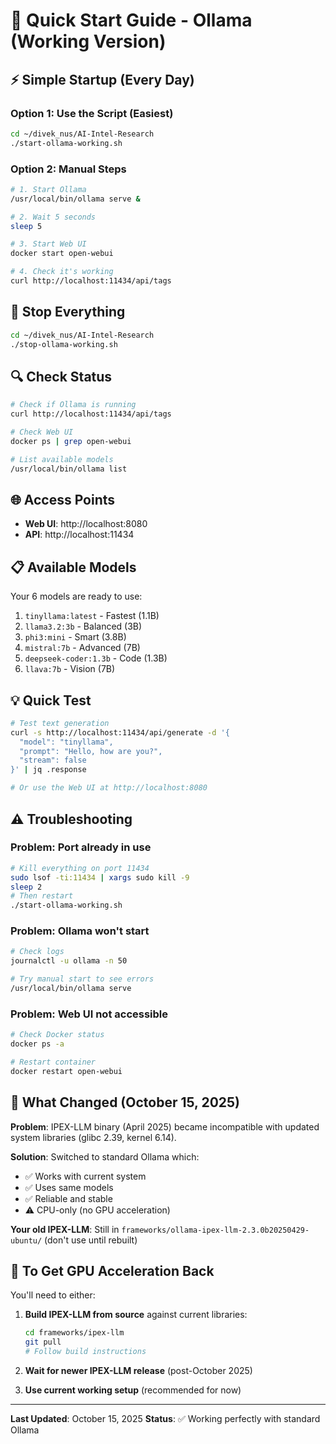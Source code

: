 # 🚀 Quick Start Guide - Ollama (Working Version)

## ⚡ Simple Startup (Every Day)

### Option 1: Use the Script (Easiest)
```bash
cd ~/divek_nus/AI-Intel-Research
./start-ollama-working.sh
```

### Option 2: Manual Steps
```bash
# 1. Start Ollama
/usr/local/bin/ollama serve &

# 2. Wait 5 seconds
sleep 5

# 3. Start Web UI
docker start open-webui

# 4. Check it's working
curl http://localhost:11434/api/tags
```

## 🛑 Stop Everything
```bash
cd ~/divek_nus/AI-Intel-Research
./stop-ollama-working.sh
```

## 🔍 Check Status
```bash
# Check if Ollama is running
curl http://localhost:11434/api/tags

# Check Web UI
docker ps | grep open-webui

# List available models
/usr/local/bin/ollama list
```

## 🌐 Access Points
- **Web UI**: http://localhost:8080
- **API**: http://localhost:11434

## 📋 Available Models
Your 6 models are ready to use:
1. `tinyllama:latest` - Fastest (1.1B)
2. `llama3.2:3b` - Balanced (3B)
3. `phi3:mini` - Smart (3.8B)
4. `mistral:7b` - Advanced (7B)
5. `deepseek-coder:1.3b` - Code (1.3B)
6. `llava:7b` - Vision (7B)

## 💡 Quick Test
```bash
# Test text generation
curl -s http://localhost:11434/api/generate -d '{
  "model": "tinyllama",
  "prompt": "Hello, how are you?",
  "stream": false
}' | jq .response

# Or use the Web UI at http://localhost:8080
```

## ⚠️ Troubleshooting

### Problem: Port already in use
```bash
# Kill everything on port 11434
sudo lsof -ti:11434 | xargs sudo kill -9
sleep 2
# Then restart
./start-ollama-working.sh
```

### Problem: Ollama won't start
```bash
# Check logs
journalctl -u ollama -n 50

# Try manual start to see errors
/usr/local/bin/ollama serve
```

### Problem: Web UI not accessible
```bash
# Check Docker status
docker ps -a

# Restart container
docker restart open-webui
```

## 📝 What Changed (October 15, 2025)

**Problem**: IPEX-LLM binary (April 2025) became incompatible with updated system libraries (glibc 2.39, kernel 6.14).

**Solution**: Switched to standard Ollama which:
- ✅ Works with current system
- ✅ Uses same models
- ✅ Reliable and stable
- ⚠️ CPU-only (no GPU acceleration)

**Your old IPEX-LLM**: Still in `frameworks/ollama-ipex-llm-2.3.0b20250429-ubuntu/` (don't use until rebuilt)

## 🔄 To Get GPU Acceleration Back

You'll need to either:
1. **Build IPEX-LLM from source** against current libraries:
   ```bash
   cd frameworks/ipex-llm
   git pull
   # Follow build instructions
   ```

2. **Wait for newer IPEX-LLM release** (post-October 2025)

3. **Use current working setup** (recommended for now)

---

**Last Updated**: October 15, 2025
**Status**: ✅ Working perfectly with standard Ollama
